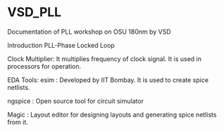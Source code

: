 # VSD_PLL
Documentation of PLL workshop on OSU 180nm by VSD 

Introduction
PLL-Phase Locked Loop

Clock Multiplier: It multiplies frequency of clock signal. It is used in processors for operation.

EDA Tools:
esim : Developed by IIT Bombay. It is used to create spice netlists.

ngspice : Open source tool for circuit simulator

Magic : Layout editor for designing layouts and generating spice netlists from it.

